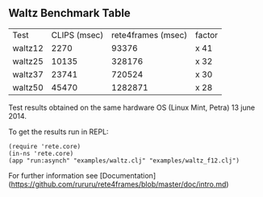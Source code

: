 
Waltz Benchmark Table
----

<table>
<tr><td>Test</td><td>CLIPS (msec)</td><td>rete4frames (msec)</td><td>factor</td></tr>
<tr><td>waltz12</td><td>2270</td><td>93376</td><td>x 41</td></tr>
<tr><td>waltz25</td><td>10135</td><td>328176</td><td>x 32</td></tr>
<tr><td>waltz37</td><td>23741</td><td>720524</td><td>x 30</td></tr>
<tr><td>waltz50</td><td>45470</td><td>1282871</td><td>x 28</td></tr>
</table>

Test results obtained on the same hardware OS (Linux Mint, Petra) 13 june 2014.

To get the results run in REPL:

```
(require 'rete.core)
(in-ns 'rete.core)
(app "run:asynch" "examples/waltz.clj" "examples/waltz_f12.clj")
```
For further information see [Documentation] (https://github.com/rururu/rete4frames/blob/master/doc/intro.md)

